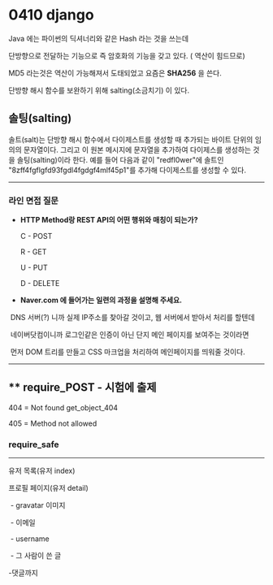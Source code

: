 # 0410 django

Java 에는 파이썬의 딕셔너리와 같은 Hash 라는 것을 쓰는데

단방향으로 전달하는 기능으로 즉 암호화의 기능을 갖고 있다. ( 역산이 힘드므로)

MD5 라는것은 역산이 가능해져서 도태되었고 요즘은 __SHA256__  을 쓴다. 

단방향 해시 함수를 보완하기 위해 salting(소금치기) 이 있다.



## 솔팅(salting)

솔트(salt)는 단방향 해시 함수에서 다이제스트를 생성할 때 추가되는 바이트 단위의 임의의 문자열이다. 그리고 이 원본 메시지에 문자열을 추가하여 다이제스를 생성하는 것을 솔팅(salting)이라 한다. 예를 들어 다음과 같이 "redfl0wer"에 솔트인 "8zff4fgflgfd93fgdl4fgdgf4mlf45p1"를 추가해 다이제스트를 생성할 수 있다.



___

### 라인 면접 질문

* __HTTP Method랑 REST API의 어떤 행위와 매칭이 되는가?__

  C - POST

  R - GET

  U - PUT

  D - DELETE



* __Naver.com 에 들어가는 일련의 과정을 설명해 주세요.__

​	DNS 서버(?) 니까 실제 IP주소를 찾아갈 것이고, 웹 서버에서 받아서 처리를 할텐데

​	네이버닷컴이니까 로그인같은 인증이 아닌 단지 메인 페이지를 보여주는 것이라면

​	먼저 DOM 트리를 만들고 CSS 마크업을 처리하여 메인페이지를 띄워줄 것이다.

---



## ** require_POST - 시험에 출제

404 = Not found   get_object_404

405 = Method not allowed



### require_safe

---



유저 목록(유저 index)



프로필 페이지(유저 detail)

​	- gravatar 이미지

​	- 이메일

​	- username 

​	- 그 사람이 쓴 글

-댓글까지